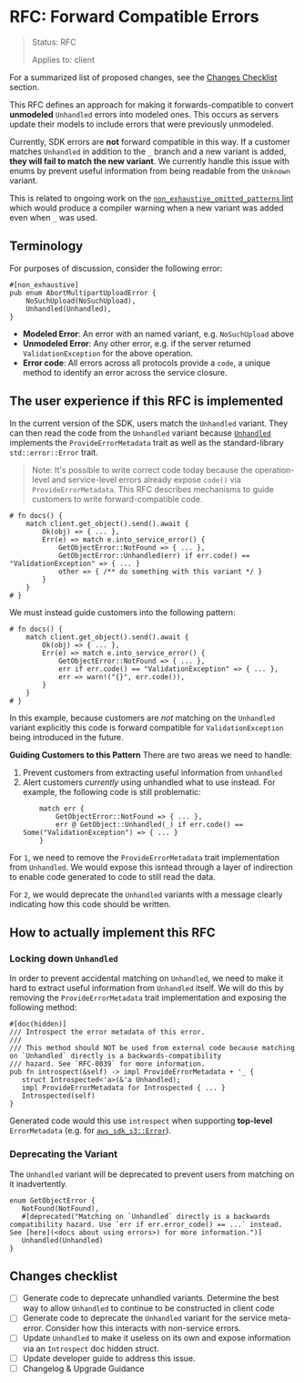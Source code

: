 <!-- Give your RFC a descriptive name saying what it would accomplish or what feature it defines -->
RFC: Forward Compatible Errors
=============

<!-- RFCs start with the "RFC" status and are then either "Implemented" or "Rejected".  -->
> Status: RFC
>
> Applies to: client

<!-- A great RFC will include a list of changes at the bottom so that the implementor can be sure they haven't missed anything -->
For a summarized list of proposed changes, see the [Changes Checklist](#changes-checklist) section.

<!-- Insert a short paragraph explaining, at a high level, what this RFC is for -->
This RFC defines an approach for making it forwards-compatible to convert **unmodeled** `Unhandled` errors into modeled ones. This occurs as servers update their models to include errors that were previously unmodeled.

Currently, SDK errors are **not** forward compatible in this way. If a customer matches `Unhandled` in addition to the `_` branch and a new variant is added, **they will fail to match the new variant**. We currently handle this issue with enums by prevent useful information from being readable from the `Unknown` variant.

This is related to ongoing work on the [`non_exhaustive_omitted_patterns` lint](https://github.com/rust-lang/rust/issues/89554) which would produce a compiler warning when a new variant was added even when `_` was used.

<!-- The "Terminology" section is optional but is really useful for defining the technical terms you're using in the RFC -->
Terminology
-----------

For purposes of discussion, consider the following error:
```rust,ignore
#[non_exhaustive]
pub enum AbortMultipartUploadError {
    NoSuchUpload(NoSuchUpload),
    Unhandled(Unhandled),
}
```

- **Modeled Error**: An error with an named variant, e.g. `NoSuchUpload` above
- **Unmodeled Error**: Any other error, e.g. if the server returned `ValidationException` for the above operation.
- **Error code**: All errors across all protocols provide a `code`, a unique method to identify an error across the service closure.

<!-- Explain how users will use this new feature and, if necessary, how this compares to the current user experience -->
The user experience if this RFC is implemented
----------------------------------------------

In the current version of the SDK, users match the `Unhandled` variant. They can then read the code from the `Unhandled` variant because [`Unhandled`](https://docs.rs/aws-smithy-types/0.56.1/aws_smithy_types/error/struct.Unhandled.html) implements the `ProvideErrorMetadata` trait as well as the standard-library `std::error::Error` trait.

> Note: It's possible to write correct code today because the operation-level and service-level errors already expose `code()` via `ProvideErrorMetadata`. This RFC describes mechanisms to guide customers to write forward-compatible code.

```rust,ignore
# fn docs() {
    match client.get_object().send().await {
        Ok(obj) => { ... },
        Err(e) => match e.into_service_error() {
            GetObjectError::NotFound => { ... },
            GetObjectError::Unhandled(err) if err.code() == "ValidationException" => { ... }
            other => { /** do something with this variant */ }
        }
    }
# }
```

We must instead guide customers into the following pattern:
```rust,ignore
# fn docs() {
    match client.get_object().send().await {
        Ok(obj) => { ... },
        Err(e) => match e.into_service_error() {
            GetObjectError::NotFound => { ... },
            err if err.code() == "ValidationException" => { ... },
            err => warn!("{}", err.code()),
        }
    }
# }
```

In this example, because customers are _not_ matching on the `Unhandled` variant explicitly this code is forward compatible for `ValidationException` being introduced in the future.

**Guiding Customers to this Pattern**
There are two areas we need to handle:
1. Prevent customers from extracting useful information from `Unhandled`
2. Alert customers _currently_ using unhandled what to use instead. For example, the following code is still problematic:
    ```rust,ignore
        match err {
            GetObjectError::NotFound => { ... },
            err @ GetObject::Unhandled(_) if err.code() == Some("ValidationException") => { ... }
        }
    ```

For `1`, we need to remove the `ProvideErrorMetadata` trait implementation from `Unhandled`. We would expose this isntead through a layer of indirection to enable code generated to code to still read the data.

For `2`, we would deprecate the `Unhandled` variants with a message clearly indicating how this code should be written.

How to actually implement this RFC
----------------------------------

### Locking down `Unhandled`
In order to prevent accidental matching on `Unhandled`, we need to make it hard to extract useful information from `Unhandled` itself. We will do this by removing the `ProvideErrorMetadata` trait implementation and exposing the following method:

```rust,ignore
#[doc(hidden)]
/// Introspect the error metadata of this error.
///
/// This method should NOT be used from external code because matching on `Unhandled` directly is a backwards-compatibility
/// hazard. See `RFC-0039` for more information.
pub fn introspect(&self) -> impl ProvideErrorMetadata + '_ {
   struct Introspected<'a>(&'a Unhandled);
   impl ProvideErrorMetadata for Introspected { ... }
   Introspected(self)
}
```

Generated code would this use `introspect` when supporting **top-level** `ErrorMetadata` (e.g. for [`aws_sdk_s3::Error`](https://docs.rs/aws-sdk-s3/latest/aws_sdk_s3/enum.Error.html)).

### Deprecating the Variant
The `Unhandled` variant will be deprecated to prevent users from matching on it inadvertently.

```rust,ignore
enum GetObjectError {
   NotFound(NotFound),
   #[deprecated("Matching on `Unhandled` directly is a backwards compatibility hazard. Use `err if err.error_code() == ...` instead. See [here](<docs about using errors>) for more information.")]
   Unhandled(Unhandled)
}
```

###

<!-- Include a checklist of all the things that need to happen for this RFC's implementation to be considered complete -->
Changes checklist
-----------------

- [ ] Generate code to deprecate unhandled variants. Determine the best way to allow `Unhandled` to continue to be constructed in client code
- [ ] Generate code to deprecate the `Unhandled` variant for the service meta-error. Consider how this interacts with non-service errors.
- [ ] Update `Unhandled` to make it useless on its own and expose information via an `Introspect` doc hidden struct.
- [ ] Update developer guide to address this issue.
- [ ] Changelog & Upgrade Guidance
